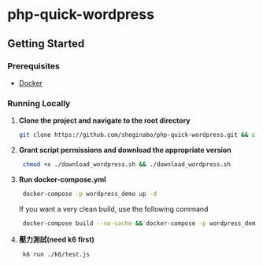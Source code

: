 # php-quick-wordpress
## Getting Started
### Prerequisites
- [Docker](https://www.docker.com/get-started)
### Running Locally
1. **Clone the project and navigate to the root directory**
    ```bash
    git clone https://github.com/sheginabo/php-quick-wordpress.git && cd php-quick-wordpress
    ```
2. **Grant script permissions and download the appropriate version**
   ```bash
    chmod +x ./download_wordpress.sh && ./download_wordpress.sh
   ```
3. **Run docker-compose.yml**
   ```bash
    docker-compose -p wordpress_demo up -d
   ```
   If you want a very clean build, use the following command
   ```bash
    docker-compose build --no-cache && docker-compose -p wordpress_demo up --force-recreate -d
   ```
4. **壓力測試(need k6 first)**
   ```bash
    k6 run ./k6/test.js
   ```